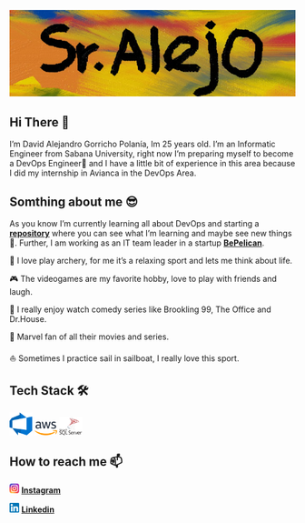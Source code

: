 ![Banner Image](Image/banner.png)   

## Hi There 👋

I’m David Alejandro Gorricho Polanía, Im 25 years old. I’m an Informatic Engineer from Sabana University, right now I’m preparing myself to become a DevOps Engineer🚀 
and I have a little bit of experience in this area because I did my internship in Avianca in the DevOps Area.

## Somthing about me 😎

As you know I’m currently learning all about DevOps and starting a **[repository](https://github.com/SrAlejo44/DevOps)** where you can see what I’m learning and maybe see new things🧐. Further, I am working as an IT team leader in a startup **[BePelican](https://bepelican.org)**.

🏹 I love play archery, for me it’s a relaxing sport and lets me think about life.

🎮 The videogames are my favorite hobby, love to play with friends and laugh.

🤣 I really enjoy watch comedy series like Brookling 99, The Office and Dr.House. 

🦸‍ Marvel fan of all their movies and series. 

⛵ Sometimes I practice sail in sailboat, I really love this sport.

## Tech Stack 🛠 

<code><img hight="40" width="40" alt="Azure Logo" title="Azure DevOps" src=Image/azure_devops.png></code>
<code><img hight="40" width="40" alt="AWS Logo" title="AWS" src=Image/aws.png></code>
<code><img hight="40" width="40" alt="SQL Server Logo" title="SQL Server" src=Image/sql-server.png></code>

## How to reach me 📫

<code><img hight="17" width="17" alt="Instagram Logo" title="Instagram" src=Image/instagram.png></code> **[Instagram](https://www.instagram.com/sralejo44/)**

<code><img hight="17" width="17" alt="Linkedin Logo" title="Linkedin" src=Image/linkedin.png></code> **[Linkedin](https://www.linkedin.com/in/david-alejandro-gorricho-polan%C3%ADa-b649ab10a/)**
